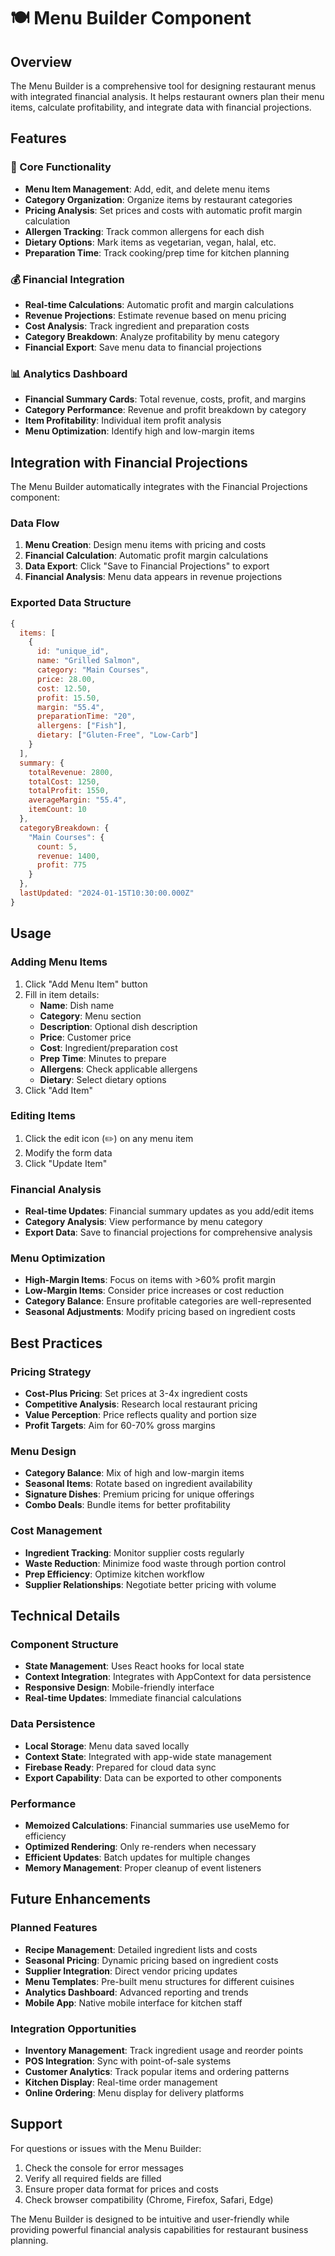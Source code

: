 # 🍽️ Menu Builder Component

## Overview
The Menu Builder is a comprehensive tool for designing restaurant menus with integrated financial analysis. It helps restaurant owners plan their menu items, calculate profitability, and integrate data with financial projections.

## Features

### 🎯 Core Functionality
- **Menu Item Management**: Add, edit, and delete menu items
- **Category Organization**: Organize items by restaurant categories
- **Pricing Analysis**: Set prices and costs with automatic profit margin calculation
- **Allergen Tracking**: Track common allergens for each dish
- **Dietary Options**: Mark items as vegetarian, vegan, halal, etc.
- **Preparation Time**: Track cooking/prep time for kitchen planning

### 💰 Financial Integration
- **Real-time Calculations**: Automatic profit and margin calculations
- **Revenue Projections**: Estimate revenue based on menu pricing
- **Cost Analysis**: Track ingredient and preparation costs
- **Category Breakdown**: Analyze profitability by menu category
- **Financial Export**: Save menu data to financial projections

### 📊 Analytics Dashboard
- **Financial Summary Cards**: Total revenue, costs, profit, and margins
- **Category Performance**: Revenue and profit breakdown by category
- **Item Profitability**: Individual item profit analysis
- **Menu Optimization**: Identify high and low-margin items

## Integration with Financial Projections

The Menu Builder automatically integrates with the Financial Projections component:

### Data Flow
1. **Menu Creation**: Design menu items with pricing and costs
2. **Financial Calculation**: Automatic profit margin calculations
3. **Data Export**: Click "Save to Financial Projections" to export
4. **Financial Analysis**: Menu data appears in revenue projections

### Exported Data Structure
```javascript
{
  items: [
    {
      id: "unique_id",
      name: "Grilled Salmon",
      category: "Main Courses",
      price: 28.00,
      cost: 12.50,
      profit: 15.50,
      margin: "55.4",
      preparationTime: "20",
      allergens: ["Fish"],
      dietary: ["Gluten-Free", "Low-Carb"]
    }
  ],
  summary: {
    totalRevenue: 2800,
    totalCost: 1250,
    totalProfit: 1550,
    averageMargin: "55.4",
    itemCount: 10
  },
  categoryBreakdown: {
    "Main Courses": {
      count: 5,
      revenue: 1400,
      profit: 775
    }
  },
  lastUpdated: "2024-01-15T10:30:00.000Z"
}
```

## Usage

### Adding Menu Items
1. Click "Add Menu Item" button
2. Fill in item details:
   - **Name**: Dish name
   - **Category**: Menu section
   - **Description**: Optional dish description
   - **Price**: Customer price
   - **Cost**: Ingredient/preparation cost
   - **Prep Time**: Minutes to prepare
   - **Allergens**: Check applicable allergens
   - **Dietary**: Select dietary options
3. Click "Add Item"

### Editing Items
1. Click the edit icon (✏️) on any menu item
2. Modify the form data
3. Click "Update Item"

### Financial Analysis
- **Real-time Updates**: Financial summary updates as you add/edit items
- **Category Analysis**: View performance by menu category
- **Export Data**: Save to financial projections for comprehensive analysis

### Menu Optimization
- **High-Margin Items**: Focus on items with >60% profit margin
- **Low-Margin Items**: Consider price increases or cost reduction
- **Category Balance**: Ensure profitable categories are well-represented
- **Seasonal Adjustments**: Modify pricing based on ingredient costs

## Best Practices

### Pricing Strategy
- **Cost-Plus Pricing**: Set prices at 3-4x ingredient costs
- **Competitive Analysis**: Research local restaurant pricing
- **Value Perception**: Price reflects quality and portion size
- **Profit Targets**: Aim for 60-70% gross margins

### Menu Design
- **Category Balance**: Mix of high and low-margin items
- **Seasonal Items**: Rotate based on ingredient availability
- **Signature Dishes**: Premium pricing for unique offerings
- **Combo Deals**: Bundle items for better profitability

### Cost Management
- **Ingredient Tracking**: Monitor supplier costs regularly
- **Waste Reduction**: Minimize food waste through portion control
- **Prep Efficiency**: Optimize kitchen workflow
- **Supplier Relationships**: Negotiate better pricing with volume

## Technical Details

### Component Structure
- **State Management**: Uses React hooks for local state
- **Context Integration**: Integrates with AppContext for data persistence
- **Responsive Design**: Mobile-friendly interface
- **Real-time Updates**: Immediate financial calculations

### Data Persistence
- **Local Storage**: Menu data saved locally
- **Context State**: Integrated with app-wide state management
- **Firebase Ready**: Prepared for cloud data sync
- **Export Capability**: Data can be exported to other components

### Performance
- **Memoized Calculations**: Financial summaries use useMemo for efficiency
- **Optimized Rendering**: Only re-renders when necessary
- **Efficient Updates**: Batch updates for multiple changes
- **Memory Management**: Proper cleanup of event listeners

## Future Enhancements

### Planned Features
- **Recipe Management**: Detailed ingredient lists and costs
- **Seasonal Pricing**: Dynamic pricing based on ingredient costs
- **Supplier Integration**: Direct vendor pricing updates
- **Menu Templates**: Pre-built menu structures for different cuisines
- **Analytics Dashboard**: Advanced reporting and trends
- **Mobile App**: Native mobile interface for kitchen staff

### Integration Opportunities
- **Inventory Management**: Track ingredient usage and reorder points
- **POS Integration**: Sync with point-of-sale systems
- **Customer Analytics**: Track popular items and ordering patterns
- **Kitchen Display**: Real-time order management
- **Online Ordering**: Menu display for delivery platforms

## Support

For questions or issues with the Menu Builder:
1. Check the console for error messages
2. Verify all required fields are filled
3. Ensure proper data format for prices and costs
4. Check browser compatibility (Chrome, Firefox, Safari, Edge)

The Menu Builder is designed to be intuitive and user-friendly while providing powerful financial analysis capabilities for restaurant business planning.
